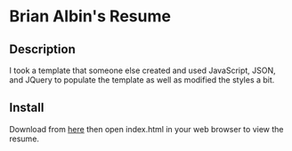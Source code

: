 # Brian Albin's Resume

## Description

I took a template that someone else created and used JavaScript, JSON, and JQuery to populate the template as well as modified the styles a bit.

## Install

Download from [here](https://github.com/brianalbin3/frontend-nanodegree-resume) then open index.html in your web browser to view the resume.
